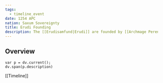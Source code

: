 ```yaml
---
tags:
  - timeline_event
date: 1254 APC
nation: Saxum Sovereignty
title: Erudi Founding
description: The [[Erudisamfund|Erudi]] are founded by [[Archmage Perenelle Valtoria]] through [[1254 APC - The Erudi Charter|The Erudi Charter]], with the goal of researching the properties of minerals found below [[Fjellfot, City of Rock]]
---
```

## Overview
```dataviewjs
var p = dv.current();
dv.span(p.description)
```

[[Timeline]]